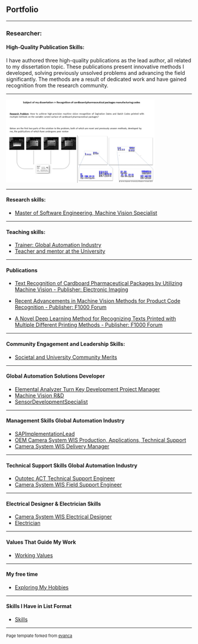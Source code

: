 ## Portfolio

---

### Researcher: 
#### High-Quality Publication Skills: 
I have authored three high-quality publications as the lead author, all related to my dissertation topic. 
These publications present innovative methods I developed, solving previously unsolved problems and advancing the field significantly. The methods are a result of dedicated work and have gained recognition from the research community.

---



<a href="images/dissertation2(1).jpg">
    <img src="images/dissertation2(1).jpg?raw=true" alt="My Dissertation" style="width:auto;max-width:80%;height:auto;">
</a>

---

#### Research skills:
- [Master of Software Engineering, Machine Vision Specialist](https://github.com/kopja3/portfolio/blob/main/research_skills.md)


---


#### Teaching skills:
- [Trainer: Global Automation Industry ](https://github.com/kopja3/portfolio/blob/main/ACTTrainer.md)
- [Teacher and mentor at the University](https://github.com/kopja3/portfolio/blob/main/teacher.md)


---


#### Publications

- [Text Recognition of Cardboard Pharmaceutical Packages by Utilizing Machine Vision - Publisher: Electronic Imaging](pdf/Text_Recognition_of_Cardboard_Pharmaceutical_Packages_by_Utilizing_Machine_Vision.pdf)
  
- [Recent Advancements in Machine Vision Methods for Product Code Recognition - Publisher: F1000 Forum](pdf/Recent_advancements_in_machine_vision_methods_for_product_code_recognition.pdf)
  
- [A Novel Deep Learning Method for Recognizing Texts Printed with Multiple Different Printing Methods - Publisher: F1000 Forum](pdf/A_novel_deep_learning_method_for_recognizing_texts_printed_with_multiple_different_printing_methods.pdf)

---

#### Community Engagement and Leadership Skills:

- [Societal and University Community Merits](https://github.com/kopja3/portfolio/blob/main/Social_University_community_merits.md)

---

#### Global Automation Solutions Developer
- [Elemental Analyzer Turn Key Development Project Manager](https://github.com/kopja3/portfolio/blob/main/ProjectModelDevelopmentProjectManager.md/)
- [Machine Vision R&D ](https://github.com/kopja3/portfolio/blob/main/MachineVisionRD.md)
- [SensorDevelopmentSpecialist](https://github.com/kopja3/portfolio/blob/main/SensorDevelopmentSpecialist.md)

---

#### Management Skills Global Automation Industry 
- [SAPImplementationLead](https://github.com/kopja3/portfolio/blob/main/SAPImplementationLead.md)
- [OEM Camera System WIS Production, Applications, Technical Support](https://github.com/kopja3/portfolio/blob/main/WISLeadEngineer.md)
- [Camera System WIS Delivery Manager](https://github.com/kopja3/portfolio/blob/main/WISDeliveryManager.md)

---

#### Technical Support Skills Global Automation Industry 
- [Outotec ACT Technical Support Engineer](https://github.com/kopja3/portfolio/blob/main/ACTTechnicalSupportEngineer.md)
- [Camera System WIS Field Support Engineer](https://github.com/kopja3/portfolio/blob/main/WISFieldSupportEngineer.md)

---

#### Electrical Designer & Electrician Skills 
- [Camera System WIS Electrical Designer](https://github.com/kopja3/portfolio/blob/main/WISelectricalDesigner.md)
- [Electrician](https://github.com/kopja3/portfolio/blob/main/Electrician.md)

---

#### Values That Guide My Work
- [Working Values](https://github.com/kopja3/portfolio/blob/main/myWorkingValues.md)

---

#### My free time
- [Exploring My Hobbies](https://github.com/kopja3/portfolio/blob/main/hobbies.md)

---

#### Skills I Have in List Format
- [Skills](https://github.com/kopja3/portfolio/blob/main/taidot.md)

---
<p style="font-size:11px">Page template forked from <a href="https://github.com/evanca/quick-portfolio">evanca</a></p>
<!-- Remove above link if you don't want to attibute -->
